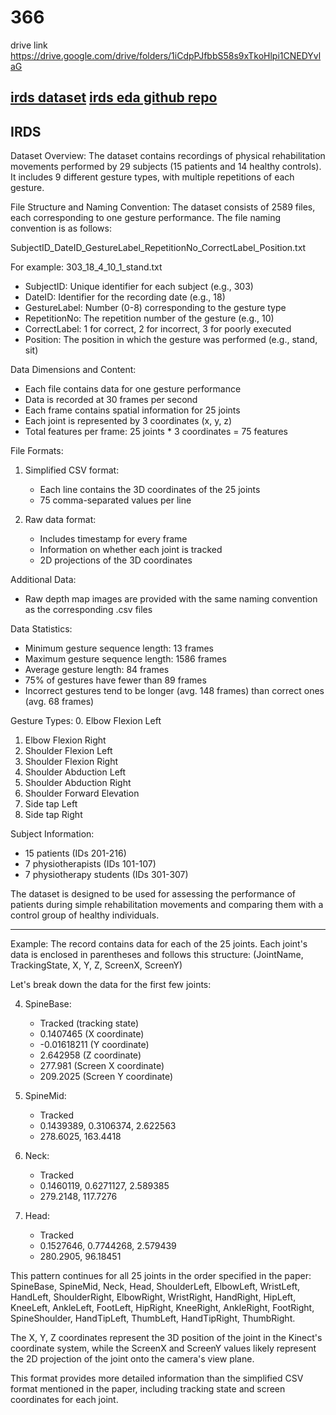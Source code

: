 # 366

drive link https://drive.google.com/drive/folders/1iCdpPJfbbS58s9xTkoHlpi1CNEDYvlaG

[irds dataset](https://zenodo.org/record/4610859)
[irds eda github repo](https://github.com/alina-miron/intellirehabds)
--- 
## IRDS
Dataset Overview:
The dataset contains recordings of physical rehabilitation movements performed by 29 subjects (15 patients and 14 healthy controls). It includes 9 different gesture types, with multiple repetitions of each gesture.

File Structure and Naming Convention:
The dataset consists of 2589 files, each corresponding to one gesture performance. The file naming convention is as follows:

SubjectID_DateID_GestureLabel_RepetitionNo_CorrectLabel_Position.txt

For example: 303_18_4_10_1_stand.txt

- SubjectID: Unique identifier for each subject (e.g., 303)
- DateID: Identifier for the recording date (e.g., 18)
- GestureLabel: Number (0-8) corresponding to the gesture type
- RepetitionNo: The repetition number of the gesture (e.g., 10)
- CorrectLabel: 1 for correct, 2 for incorrect, 3 for poorly executed
- Position: The position in which the gesture was performed (e.g., stand, sit)

Data Dimensions and Content:
- Each file contains data for one gesture performance
- Data is recorded at 30 frames per second
- Each frame contains spatial information for 25 joints
- Each joint is represented by 3 coordinates (x, y, z)
- Total features per frame: 25 joints * 3 coordinates = 75 features

File Formats:
1. Simplified CSV format:
   - Each line contains the 3D coordinates of the 25 joints
   - 75 comma-separated values per line

2. Raw data format:
   - Includes timestamp for every frame
   - Information on whether each joint is tracked
   - 2D projections of the 3D coordinates

Additional Data:
- Raw depth map images are provided with the same naming convention as the corresponding .csv files

Data Statistics:
- Minimum gesture sequence length: 13 frames
- Maximum gesture sequence length: 1586 frames
- Average gesture length: 84 frames
- 75% of gestures have fewer than 89 frames
- Incorrect gestures tend to be longer (avg. 148 frames) than correct ones (avg. 68 frames)

Gesture Types:
0. Elbow Flexion Left
1. Elbow Flexion Right
2. Shoulder Flexion Left
3. Shoulder Flexion Right
4. Shoulder Abduction Left
5. Shoulder Abduction Right
6. Shoulder Forward Elevation
7. Side tap Left
8. Side tap Right

Subject Information:
- 15 patients (IDs 201-216)
- 7 physiotherapists (IDs 101-107)
- 7 physiotherapy students (IDs 301-307)

The dataset is designed to be used for assessing the performance of patients during simple rehabilitation movements and comparing them with a control group of healthy individuals.

---
Example: 
The record contains data for each of the 25 joints. Each joint's data is enclosed in parentheses and follows this structure:
(JointName, TrackingState, X, Y, Z, ScreenX, ScreenY)

Let's break down the data for the first few joints:

4. SpineBase: 
   - Tracked (tracking state)
   - 0.1407465 (X coordinate)
   - -0.01618211 (Y coordinate)
   - 2.642958 (Z coordinate)
   - 277.981 (Screen X coordinate)
   - 209.2025 (Screen Y coordinate)

5. SpineMid: 
   - Tracked
   - 0.1439389, 0.3106374, 2.622563
   - 278.6025, 163.4418

6. Neck:
   - Tracked
   - 0.1460119, 0.6271127, 2.589385
   - 279.2148, 117.7276

7. Head:
   - Tracked
   - 0.1527646, 0.7744268, 2.579439
   - 280.2905, 96.18451

This pattern continues for all 25 joints in the order specified in the paper:
SpineBase, SpineMid, Neck, Head, ShoulderLeft, ElbowLeft, WristLeft, HandLeft, ShoulderRight, ElbowRight, WristRight, HandRight, HipLeft, KneeLeft, AnkleLeft, FootLeft, HipRight, KneeRight, AnkleRight, FootRight, SpineShoulder, HandTipLeft, ThumbLeft, HandTipRight, ThumbRight.

The X, Y, Z coordinates represent the 3D position of the joint in the Kinect's coordinate system, while the ScreenX and ScreenY values likely represent the 2D projection of the joint onto the camera's view plane.

This format provides more detailed information than the simplified CSV format mentioned in the paper, including tracking state and screen coordinates for each joint.

